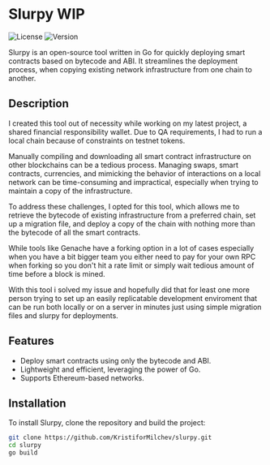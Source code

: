 # Slurpy WIP

![License](https://img.shields.io/badge/license-MIT-blue.svg)
![Version](https://img.shields.io/badge/version-1.0.0-brightgreen.svg)

Slurpy is an open-source tool written in Go for quickly deploying smart contracts based on bytecode and ABI. It streamlines the deployment process, when copying existing network infrastructure from one chain to another.

## Description

I created this tool out of necessity while working on my latest project, a shared financial responsibility wallet. Due to QA requirements, I had to run a local chain because of constraints on testnet tokens. 

Manually compiling and downloading all smart contract infrastructure on other blockchains can be a tedious process. Managing swaps, smart contracts, currencies, and mimicking the behavior of interactions on a local network can be time-consuming and impractical, especially when trying to maintain a copy of the infrastructure. 

To address these challenges, I opted for this tool, which allows me to retrieve the bytecode of existing infrastructure from a preferred chain, set up a migration file, and deploy a copy of the chain with nothing more than the bytecode of all the smart contracts.

While tools like Genache have a forking option in a lot of cases especially when you have a bit bigger team you either need to pay for your own RPC when forking so you don't hit a rate limit or simply wait tedious amount of time before a block is mined.

With this tool i solved my issue and hopefully did that for least one more person trying to set up an easily replicatable development enviroment that can be run both locally or on a server in minutes just using simple migration files and slurpy for deployments.

## Features

- Deploy smart contracts using only the bytecode and ABI.
- Lightweight and efficient, leveraging the power of Go.
- Supports Ethereum-based networks.

## Installation

To install Slurpy, clone the repository and build the project:

```bash
git clone https://github.com/KristiforMilchev/slurpy.git
cd slurpy
go build
